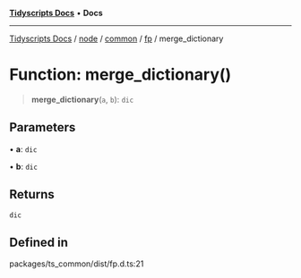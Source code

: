 [**Tidyscripts Docs**](../../../../../../../README.md) • **Docs**

***

[Tidyscripts Docs](../../../../../../../globals.md) / [node](../../../../../README.md) / [common](../../../README.md) / [fp](../README.md) / merge\_dictionary

# Function: merge\_dictionary()

> **merge\_dictionary**(`a`, `b`): `dic`

## Parameters

• **a**: `dic`

• **b**: `dic`

## Returns

`dic`

## Defined in

packages/ts\_common/dist/fp.d.ts:21
